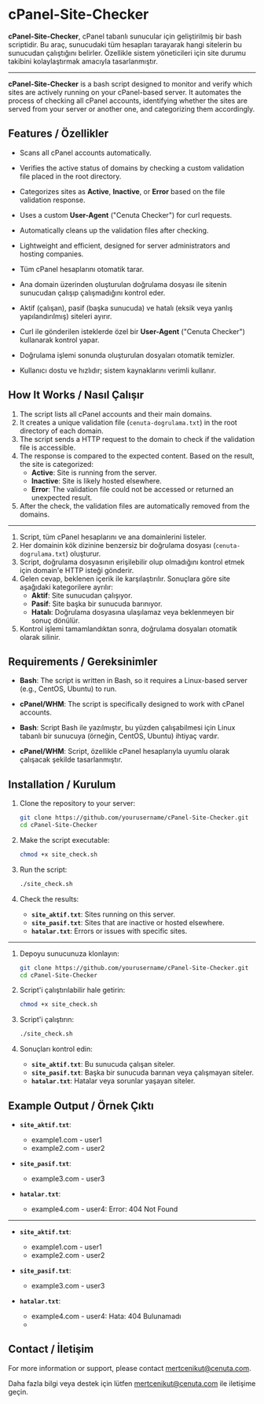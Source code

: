 
# cPanel-Site-Checker

**cPanel-Site-Checker**, cPanel tabanlı sunucular için geliştirilmiş bir bash scriptidir. Bu araç, sunucudaki tüm hesapları tarayarak hangi sitelerin bu sunucudan çalıştığını belirler. Özellikle sistem yöneticileri için site durumu takibini kolaylaştırmak amacıyla tasarlanmıştır.

---

**cPanel-Site-Checker** is a bash script designed to monitor and verify which sites are actively running on your cPanel-based server. It automates the process of checking all cPanel accounts, identifying whether the sites are served from your server or another one, and categorizing them accordingly.

## Features / Özellikler

- Scans all cPanel accounts automatically.  
- Verifies the active status of domains by checking a custom validation file placed in the root directory.  
- Categorizes sites as **Active**, **Inactive**, or **Error** based on the file validation response.  
- Uses a custom **User-Agent** ("Cenuta Checker") for curl requests.  
- Automatically cleans up the validation files after checking.  
- Lightweight and efficient, designed for server administrators and hosting companies.  

- Tüm cPanel hesaplarını otomatik tarar.  
- Ana domain üzerinden oluşturulan doğrulama dosyası ile sitenin sunucudan çalışıp çalışmadığını kontrol eder.  
- Aktif (çalışan), pasif (başka sunucuda) ve hatalı (eksik veya yanlış yapılandırılmış) siteleri ayırır.  
- Curl ile gönderilen isteklerde özel bir **User-Agent** ("Cenuta Checker") kullanarak kontrol yapar.  
- Doğrulama işlemi sonunda oluşturulan dosyaları otomatik temizler.  
- Kullanıcı dostu ve hızlıdır; sistem kaynaklarını verimli kullanır.  

## How It Works / Nasıl Çalışır

1. The script lists all cPanel accounts and their main domains.  
2. It creates a unique validation file (`cenuta-dogrulama.txt`) in the root directory of each domain.  
3. The script sends a HTTP request to the domain to check if the validation file is accessible.  
4. The response is compared to the expected content. Based on the result, the site is categorized:  
   - **Active**: Site is running from the server.  
   - **Inactive**: Site is likely hosted elsewhere.  
   - **Error**: The validation file could not be accessed or returned an unexpected result.  
5. After the check, the validation files are automatically removed from the domains.

---

1. Script, tüm cPanel hesaplarını ve ana domainlerini listeler.  
2. Her domainin kök dizinine benzersiz bir doğrulama dosyası (`cenuta-dogrulama.txt`) oluşturur.  
3. Script, doğrulama dosyasının erişilebilir olup olmadığını kontrol etmek için domain'e HTTP isteği gönderir.  
4. Gelen cevap, beklenen içerik ile karşılaştırılır. Sonuçlara göre site aşağıdaki kategorilere ayrılır:  
   - **Aktif**: Site sunucudan çalışıyor.  
   - **Pasif**: Site başka bir sunucuda barınıyor.  
   - **Hatalı**: Doğrulama dosyasına ulaşılamaz veya beklenmeyen bir sonuç dönülür.  
5. Kontrol işlemi tamamlandıktan sonra, doğrulama dosyaları otomatik olarak silinir.

## Requirements / Gereksinimler

- **Bash**: The script is written in Bash, so it requires a Linux-based server (e.g., CentOS, Ubuntu) to run.  
- **cPanel/WHM**: The script is specifically designed to work with cPanel accounts.

- **Bash**: Script Bash ile yazılmıştır, bu yüzden çalışabilmesi için Linux tabanlı bir sunucuya (örneğin, CentOS, Ubuntu) ihtiyaç vardır.  
- **cPanel/WHM**: Script, özellikle cPanel hesaplarıyla uyumlu olarak çalışacak şekilde tasarlanmıştır.

## Installation / Kurulum

1. Clone the repository to your server:  
   ```bash
   git clone https://github.com/yourusername/cPanel-Site-Checker.git  
   cd cPanel-Site-Checker  
   ```

2. Make the script executable:  
   ```bash
   chmod +x site_check.sh  
   ```

3. Run the script:  
   ```bash
   ./site_check.sh  
   ```

4. Check the results:  
   - **`site_aktif.txt`**: Sites running on this server.  
   - **`site_pasif.txt`**: Sites that are inactive or hosted elsewhere.  
   - **`hatalar.txt`**: Errors or issues with specific sites.

---

1. Depoyu sunucunuza klonlayın:  
   ```bash
   git clone https://github.com/yourusername/cPanel-Site-Checker.git  
   cd cPanel-Site-Checker  
   ```

2. Script'i çalıştırılabilir hale getirin:  
   ```bash
   chmod +x site_check.sh  
   ```

3. Script'i çalıştırın:  
   ```bash
   ./site_check.sh  
   ```

4. Sonuçları kontrol edin:  
   - **`site_aktif.txt`**: Bu sunucuda çalışan siteler.  
   - **`site_pasif.txt`**: Başka bir sunucuda barınan veya çalışmayan siteler.  
   - **`hatalar.txt`**: Hatalar veya sorunlar yaşayan siteler.

## Example Output / Örnek Çıktı

- **`site_aktif.txt`**:  
  - example1.com - user1  
  - example2.com - user2

- **`site_pasif.txt`**:  
  - example3.com - user3

- **`hatalar.txt`**:  
  - example4.com - user4: Error: 404 Not Found

---

- **`site_aktif.txt`**:  
  - example1.com - user1  
  - example2.com - user2

- **`site_pasif.txt`**:  
  - example3.com - user3

- **`hatalar.txt`**:  
  - example4.com - user4: Hata: 404 Bulunamadı
  - 

## Contact / İletişim

For more information or support, please contact [mertcenikut@cenuta.com](mailto:mertcenikut@cenuta.com).  

Daha fazla bilgi veya destek için lütfen [mertcenikut@cenuta.com](mailto:mertcenikut@cenuta.com) ile iletişime geçin.
